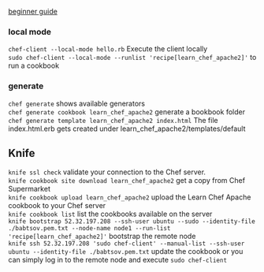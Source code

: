 [beginner guide](https://www.linode.com/docs/applications/chef/beginners-guide-chef)
### local mode
```chef-client --local-mode hello.rb``` Execute the client locally  
```sudo chef-client --local-mode --runlist 'recipe[learn_chef_apache2]'``` to run a cookbook  

### generate  
``` chef generate ``` shows available generators  
```chef generate cookbook learn_chef_apache2``` generate a bookbook folder  
```chef generate template learn_chef_apache2 index.html``` The file index.html.erb gets created under learn_chef_apache2/templates/default

## Knife
```knife ssl check``` validate your connection to the Chef server.  
```knife cookbook site download learn_chef_apache2``` get a copy from Chef Supermarket   
```knife cookbook upload learn_chef_apache2``` upload the Learn Chef Apache cookbook to your Chef server  
```knife cookbook list``` list the cookbooks available on the server  
```knife bootstrap 52.32.197.208 --ssh-user ubuntu --sudo --identity-file ./babtsov.pem.txt --node-name node1 --run-list 'recipe[learn_chef_apache2]'``` bootstrap the remote node  
```knife ssh 52.32.197.208 'sudo chef-client' --manual-list --ssh-user ubuntu --identity-file ./babtsov.pem.txt``` update the cookbook or you can simply log in to the remote node and execute ```sudo chef-client```  

